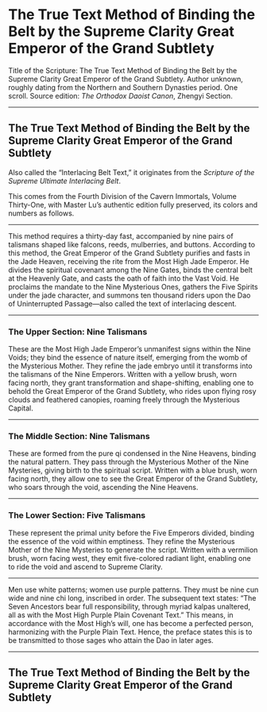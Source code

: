 # The True Text Method of Binding the Belt by the Supreme Clarity Great Emperor of the Grand Subtlety

Title of the Scripture: The True Text Method of Binding the Belt by the Supreme Clarity Great Emperor of the Grand Subtlety. Author unknown, roughly dating from the Northern and Southern Dynasties period. One scroll. Source edition: *The Orthodox Daoist Canon*, Zhengyi Section.

---

## The True Text Method of Binding the Belt by the Supreme Clarity Great Emperor of the Grand Subtlety

Also called the “Interlacing Belt Text,” it originates from the *Scripture of the Supreme Ultimate Interlacing Belt*.

This comes from the Fourth Division of the Cavern Immortals, Volume Thirty-One, with Master Lu’s authentic edition fully preserved, its colors and numbers as follows.

---

This method requires a thirty-day fast, accompanied by nine pairs of talismans shaped like falcons, reeds, mulberries, and buttons. According to this method, the Great Emperor of the Grand Subtlety purifies and fasts in the Jade Heaven, receiving the rite from the Most High Jade Emperor. He divides the spiritual covenant among the Nine Gates, binds the central belt at the Heavenly Gate, and casts the oath of faith into the Vast Void. He proclaims the mandate to the Nine Mysterious Ones, gathers the Five Spirits under the jade character, and summons ten thousand riders upon the Dao of Uninterrupted Passage—also called the text of interlacing descent.

---

### The Upper Section: Nine Talismans

These are the Most High Jade Emperor’s unmanifest signs within the Nine Voids; they bind the essence of nature itself, emerging from the womb of the Mysterious Mother. They refine the jade embryo until it transforms into the talismans of the Nine Emperors. Written with a yellow brush, worn facing north, they grant transformation and shape-shifting, enabling one to behold the Great Emperor of the Grand Subtlety, who rides upon flying rosy clouds and feathered canopies, roaming freely through the Mysterious Capital.

---

### The Middle Section: Nine Talismans

These are formed from the pure qi condensed in the Nine Heavens, binding the natural pattern. They pass through the Mysterious Mother of the Nine Mysteries, giving birth to the spiritual script. Written with a blue brush, worn facing north, they allow one to see the Great Emperor of the Grand Subtlety, who soars through the void, ascending the Nine Heavens.

---

### The Lower Section: Five Talismans

These represent the primal unity before the Five Emperors divided, binding the essence of the void within emptiness. They refine the Mysterious Mother of the Nine Mysteries to generate the script. Written with a vermilion brush, worn facing west, they emit five-colored radiant light, enabling one to ride the void and ascend to Supreme Clarity.

---

Men use white patterns; women use purple patterns. They must be nine cun wide and nine chi long, inscribed in order. The subsequent text states: “The Seven Ancestors bear full responsibility, through myriad kalpas unaltered, all as with the Most High Purple Plain Covenant Text.” This means, in accordance with the Most High’s will, one has become a perfected person, harmonizing with the Purple Plain Text. Hence, the preface states this is to be transmitted to those sages who attain the Dao in later ages.

---

## The True Text Method of Binding the Belt by the Supreme Clarity Great Emperor of the Grand Subtlety